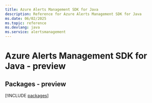 ```yaml
---
title: Azure Alerts Management SDK for Java
description: Reference for Azure Alerts Management SDK for Java
ms.date: 06/02/2025
ms.topic: reference
ms.devlang: java
ms.service: alertsmanagement
---
```

# Azure Alerts Management SDK for Java - preview
## Packages - preview
[!INCLUDE [packages](alerts-management-index.md)]